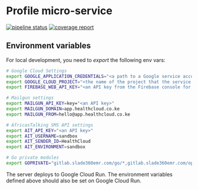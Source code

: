 # Profile micro-service

[![pipeline status](https://gitlab.slade360emr.com/go/profile/badges/develop/pipeline.svg)](https://gitlab.slade360emr.com/go/profile/-/commits/develop)
[![coverage report](https://gitlab.slade360emr.com/go/profile/badges/develop/coverage.svg)](https://gitlab.slade360emr.com/go/profile/-/commits/develop)

## Environment variables

For local development, you need to *export* the following env vars:

```bash
# Google Cloud Settings
export GOOGLE_APPLICATION_CREDENTIALS="<a path to a Google service account JSON file>"
export GOOGLE_CLOUD_PROJECT="<the name of the project that the service account above belongs to>"
export FIREBASE_WEB_API_KEY="<an API key from the Firebase console for the project mentioned above>"

# Mailgun settings
export MAILGUN_API_KEY=key="<an API key>"
export MAILGUN_DOMAIN=app.healthcloud.co.ke
export MAILGUN_FROM=hello@app.healthcloud.co.ke

# AfricasTalking SMS API settings
export AIT_API_KEY="<an API key>"
export AIT_USERNAME=sandbox
export AIT_SENDER_ID=HealthCloud
export AIT_ENVIRONMENT=sandbox

# Go private modules
export GOPRIVATE="gitlab.slade360emr.com/go/*,gitlab.slade360emr.com/optimalhealth/*"
```

The server deploys to Google Cloud Run. The environment variables defined above
should also be set on Google Cloud Run.

